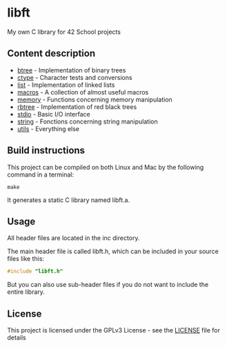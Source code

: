 # libft

My own C library for 42 School projects

## Content description

- [btree](inc/libft_btree.h "libft_btree.h") - Implementation of binary trees
- [ctype](inc/libft_ctype.h "libft_ctype.h") - Character tests and conversions
- [list](inc/libft_list.h "libft_list.h") - Implementation of linked lists
- [macros](inc/libft_macros.h "libft_macros.h") - A collection of almost useful macros
- [memory](inc/libft_memory.h "libft_memory.h") - Functions concerning memory manipulation
- [rbtree](inc/libft_rbtree.h "libft_rbtree.h") - Implementation of red black trees
- [stdio](inc/libft_stdio.h "libft_stdio.h") - Basic I/O interface
- [string](inc/libft_string.h "libft_string.h") - Fonctions concerning string manipulation
- [utils](inc/libft_utils.h "libft_utils.h") - Everything else

## Build instructions

This project can be compiled on both Linux and Mac by the following command in a terminal:
```shell
make
```

It generates a static C library named libft.a.

## Usage

All header files are located in the inc directory.

The main header file is called libft.h, which can be included in your source files like this:
```c
#include "libft.h"
```
But you can also use sub-header files if you do not want to include the entire library.

## License

This project is licensed under the GPLv3 License - see the [LICENSE](LICENSE) file for details
